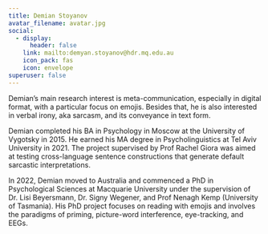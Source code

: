 ```yaml
---
title: Demian Stoyanov
avatar_filename: avatar.jpg
social:
  - display:
      header: false
    link: mailto:demyan.stoyanov@hdr.mq.edu.au
    icon_pack: fas
    icon: envelope
superuser: false
---
```

Demian’s main research interest is meta-communication, especially in digital format, with a particular focus on emojis. Besides that, he is also interested in verbal irony, aka sarcasm, and its conveyance in text form.

Demian completed his BA in Psychology in Moscow at the University of Vygotsky in 2015. He earned his MA degree in Psycholinguistics at Tel Aviv University in 2021. The project supervised by Prof Rachel Giora was aimed at testing cross-language sentence constructions that generate default sarcastic interpretations. 

In 2022, Demian moved to Australia and commenced a PhD in Psychological Sciences at Macquarie University under the supervision of Dr. Lisi Beyersmann, Dr. Signy Wegener, and Prof Nenagh Kemp (University of Tasmania). His PhD project focuses on reading with emojis and involves the paradigms of priming, picture-word interference, eye-tracking, and EEGs.